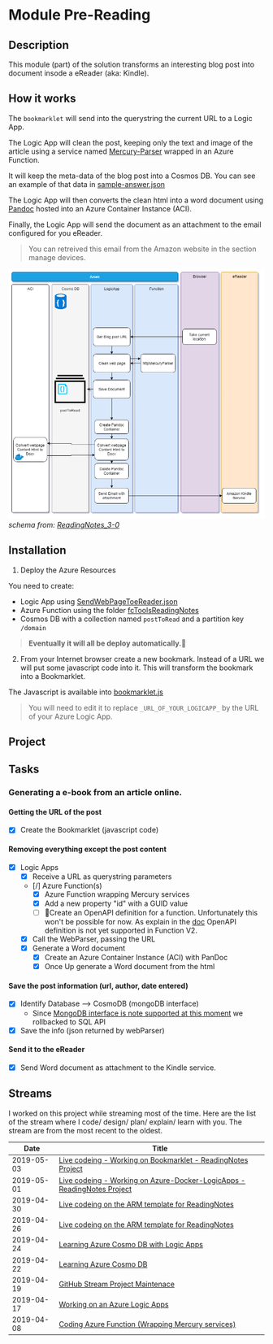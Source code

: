 # Module Pre-Reading

## Description

This module (part) of the solution transforms an interesting blog post into document insode a eReader (aka: Kindle).

## How it works

The `bookmarklet` will send into the querystring the current URL to a Logic App.

The Logic App will clean the post, keeping only the text and image of the article using a service named [Mercury-Parser](https://github.com/postlight/mercury-parser) wrapped in an Azure Function.

It will keep the meta-data of the blog post into a Cosmos DB. You can see an example of that data in [sample-answer.json](fcToolsReadingNotes/HttpMercuryParser/sample-answer.json)

The Logic App will then converts the clean html into a word document using [Pandoc](https://pandoc.org/) hosted into an Azure Container Instance (ACI). 

Finally, the Logic App will send the document as an attachment to the email configured for you eReader.

> You can retreived this email from the Amazon website in the section manage devices.

![GettingPostToEReader][GettingPostToEReader]
*schema from: [ReadingNotes_3-0](../draw_io/ReadingNotes_3-0.html)*

## Installation

1. Deploy the Azure Resources

  You need to create:

  - Logic App using [SendWebPageToeReader.json](LogicApps/SendWebPageToeReader.json)
  - Azure Function using the folder [fcToolsReadingNotes](fcToolsReadingNotes)
  - Cosmos DB with a collection named `postToRead` and a partition key `/domain`

  > **Eventually it will all be deploy automatically.**🤞

2. From your Internet browser create a new bookmark. Instead of a URL we will put some javascript code into it. This will transform the bookmark into a Bookmarklet. 

  The Javascript is available into [bookmarklet.js](bookmarklet.js)

  > You will need to edit it to replace `_URL_OF_YOUR_LOGICAPP_` by the URL of your Azure Logic App.

## Project

## Tasks

### Generating a e-book from an article online.

#### Getting the URL of the post

- [X] Create the Bookmarklet (javascript code)

#### Removing everything except the post content

- [X] Logic Apps
   - [x] Receive a URL as querystring parameters
   - [/] Azure Function(s)
      - [x] Azure Function wrapping Mercury services
      - [x] Add a new property "id" with a GUID value
      - [ ] 🚧Create an OpenAPI definition for a function. Unfortunately this won't be possible for now. As explain in the [doc](https://docs.microsoft.com/en-us/azure/azure-functions/functions-openapi-definition) OpenAPI definition is not yet supported in Function V2.
   - [x] Call the WebParser, passing the URL
   - [X] Generate a Word document
     - [X] Create an Azure Container Instance (ACI) with PanDoc
     - [X] Once Up generate a Word document from the html

#### Save the post information (url, author, date entered)

 - [x] Identify Database --> CosmoDB (mongoDB interface)
   - Since [MongoDB interface is note supported at this moment](https://docs.microsoft.com/en-us/connectors/documentdb/) we rollbacked to SQL API
 - [x] Save the info (json returned by webParser)

#### Send it to the eReader

- [X] Send Word document as attachment to the Kindle service.

## Streams

I worked on this project while streaming most of the time. Here are the list of the stream where I code/ design/ plan/ explain/ learn with you. The stream are from the most recent to the oldest.

|    Date    |  Title                                                        | 
|------------|---------------------------------------------------------------|
| 2019-05-03 | [Live codeing - Working on Bookmarklet - ReadingNotes Project](https://www.twitch.tv/videos/419777850)|
| 2019-05-01 | [Live codeing - Working on Azure-Docker-LogicApps - ReadingNotes Project](https://www.twitch.tv/videos/418862208) |
| 2019-04-30 | [Live codeing on the ARM template for ReadingNotes](https://www.twitch.tv/videos/418554878)|
| 2019-04-26 | [Live codeing on the ARM template for ReadingNotes](https://www.twitch.tv/videos/416628888)|
| 2019-04-24 | [Learning Azure Cosmo DB with Logic Apps](https://www.twitch.tv/videos/415694786)|
| 2019-04-22 | [Learning Azure Cosmo DB ](https://www.twitch.tv/videos/414891099)|
| 2019-04-19 | [GitHub Stream Project Maintenace](https://www.twitch.tv/videos/413446983)|
| 2019-04-17 | [Working on an Azure Logic Apps](https://www.twitch.tv/videos/412377073)|
| 2019-04-08 | [Coding Azure Function (Wrapping Mercury services)](https://www.twitch.tv/videos/408181676)|

[GettingPostToEReader]: medias/GettingPostToEReader.png 'Getting the post to the eReader'